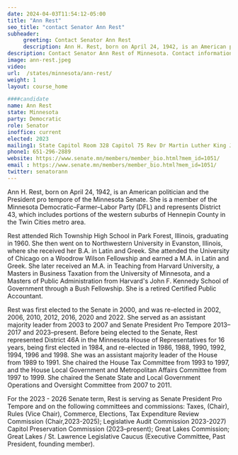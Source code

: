 ```yaml
---
date: 2024-04-03T11:54:12-05:00
title: "Ann Rest"
seo_title: "contact Senator Ann Rest"
subheader:
     greeting: Contact Senator Ann Rest
     description: Ann H. Rest, born on April 24, 1942, is an American politician and the President pro tempore of the Minnesota Senate. She is a member of the Minnesota Democratic–Farmer–Labor Party (DFL) and represents District 43, which includes portions of the western suburbs of Hennepin County in the Twin Cities metro area.
description: Contact Senator Ann Rest of Minnesota. Contact information for Ann Rest includes email address, phone number, and mailing address.
image: ann-rest.jpeg
video:
url:  /states/minnesota/ann-rest/
weight: 1
layout: course_home

####candidate
name: Ann Rest
state: Minnesota
party: Democratic
role: Senator
inoffice: current
elected: 2023
mailing1: State Capitol Room 328 Capitol 75 Rev Dr Martin Luther King Jr Blvd St. Paul, MN 55155-1606
phone1: 651-296-2889
website: https://www.senate.mn/members/member_bio.html?mem_id=1051/
email : https://www.senate.mn/members/member_bio.html?mem_id=1051/
twitter: senatorann
---
```


Ann H. Rest, born on April 24, 1942, is an American politician and the President pro tempore of the Minnesota Senate. She is a member of the Minnesota Democratic–Farmer–Labor Party (DFL) and represents District 43, which includes portions of the western suburbs of Hennepin County in the Twin Cities metro area.

Rest attended Rich Township High School in Park Forest, Illinois, graduating in 1960. She then went on to Northwestern University in Evanston, Illinois, where she received her B.A. in Latin and Greek. She attended the University of Chicago on a Woodrow Wilson Fellowship and earned a M.A. in Latin and Greek. She later received an M.A. in Teaching from Harvard University, a Masters in Business Taxation from the University of Minnesota, and a Masters of Public Administration from Harvard's John F. Kennedy School of Government through a Bush Fellowship. She is a retired Certified Public Accountant.

Rest was first elected to the Senate in 2000, and was re-elected in 2002, 2006, 2010, 2012, 2016, 2020 and 2022. She served as an assistant majority leader from 2003 to 2007 and Senate President Pro Tempore 2013–2017 and 2023–present. Before being elected to the Senate, Rest represented District 46A in the Minnesota House of Representatives for 16 years, being first elected in 1984, and re-elected in 1986, 1988, 1990, 1992, 1994, 1996 and 1998. She was an assistant majority leader of the House from 1989 to 1991. She chaired the House Tax Committee from 1993 to 1997, and the House Local Government and Metropolitan Affairs Committee from 1997 to 1999. She chaired the Senate State and Local Government Operations and Oversight Committee from 2007 to 2011.

For the 2023 - 2026 Senate term, Rest is serving as Senate President Pro Tempore and on the following committees and commissions: Taxes, (Chair), Rules (Vice Chair), Commerce, Elections, Tax Expenditure Review Commission (Chair,2023-2025); Legislative Audit Commission 2023-2027) Capitol Preservation Commission (2023–present); Great Lakes Commission; Great Lakes / St. Lawrence Legislative Caucus (Executive Committee, Past President, founding member).
